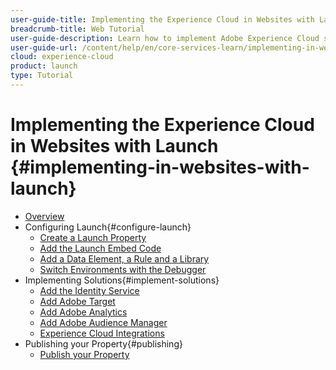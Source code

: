 ```yaml
---
user-guide-title: Implementing the Experience Cloud in Websites with Launch
breadcrumb-title: Web Tutorial
user-guide-description: Learn how to implement Adobe Experience Cloud solutions on a website with Experience Platform Launch.
user-guide-url: /content/help/en/core-services-learn/implementing-in-websites-with-launch/index.html
cloud: experience-cloud
product: launch
type: Tutorial
---
```


# Implementing the Experience Cloud in Websites with Launch {#implementing-in-websites-with-launch}

+ [Overview](index.md)
+ Configuring Launch{#configure-launch}
  + [Create a Launch Property](launch.md)
  + [Add the Launch Embed Code](launch-add-embed.md)
  + [Add a Data Element, a Rule and a Library](launch-data-elements-rules.md)
  + [Switch Environments with the Debugger](launch-switch-environments.md)
+ Implementing Solutions{#implement-solutions}
  + [Add the Identity Service](id-service.md)
  + [Add Adobe Target](target.md)
  + [Add Adobe Analytics](analytics.md)
  + [Add Adobe Audience Manager](audience-manager.md)
  + [Experience Cloud Integrations](integrations.md)
+ Publishing your Property{#publishing}
  + [Publish your Property](publish.md)
